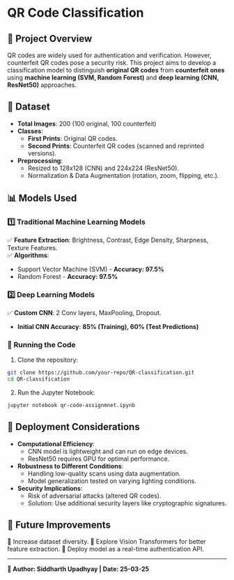 # **QR Code Classification**

## **📌 Project Overview**
QR codes are widely used for authentication and verification. However, counterfeit QR codes pose a security risk. This project aims to develop a classification model to distinguish **original QR codes** from **counterfeit ones** using **machine learning (SVM, Random Forest)** and **deep learning (CNN, ResNet50)** approaches.

## **📂 Dataset**
- **Total Images**: 200 (100 original, 100 counterfeit)
- **Classes**:
  - **First Prints**: Original QR codes.
  - **Second Prints**: Counterfeit QR codes (scanned and reprinted versions).
- **Preprocessing**:
  - Resized to 128x128 (CNN) and 224x224 (ResNet50).
  - Normalization & Data Augmentation (rotation, zoom, flipping, etc.).

## **📊 Models Used**
### **1️⃣ Traditional Machine Learning Models**
✅ **Feature Extraction**: Brightness, Contrast, Edge Density, Sharpness, Texture Features.  
✅ **Algorithms**:
- Support Vector Machine (SVM) - **Accuracy: 97.5%**
- Random Forest - **Accuracy: 97.5%**

### **2️⃣ Deep Learning Models**
✅ **Custom CNN**: 2 Conv layers, MaxPooling, Dropout.  
- **Initial CNN Accuracy**: **85% (Training), 60% (Test Predictions)**

### **🔹 Running the Code**
1. Clone the repository:
```bash
git clone https://github.com/your-repo/QR-classification.git
cd QR-classification
```
2. Run the Jupyter Notebook:
```bash
jupyter notebook qr-code-assignmnet.ipynb
```

## **🚀 Deployment Considerations**
- **Computational Efficiency**:
  - CNN model is lightweight and can run on edge devices.
  - ResNet50 requires GPU for optimal performance.
- **Robustness to Different Conditions**:
  - Handling low-quality scans using data augmentation.
  - Model generalization tested on varying lighting conditions.
- **Security Implications**:
  - Risk of adversarial attacks (altered QR codes).
  - Solution: Use additional security layers like cryptographic signatures.

## **📌 Future Improvements**
🔹 Increase dataset diversity.
🔹 Explore Vision Transformers for better feature extraction.
🔹 Deploy model as a real-time authentication API.

---
**🔗 Author: Siddharth Upadhyay | Date: 25-03-25**

